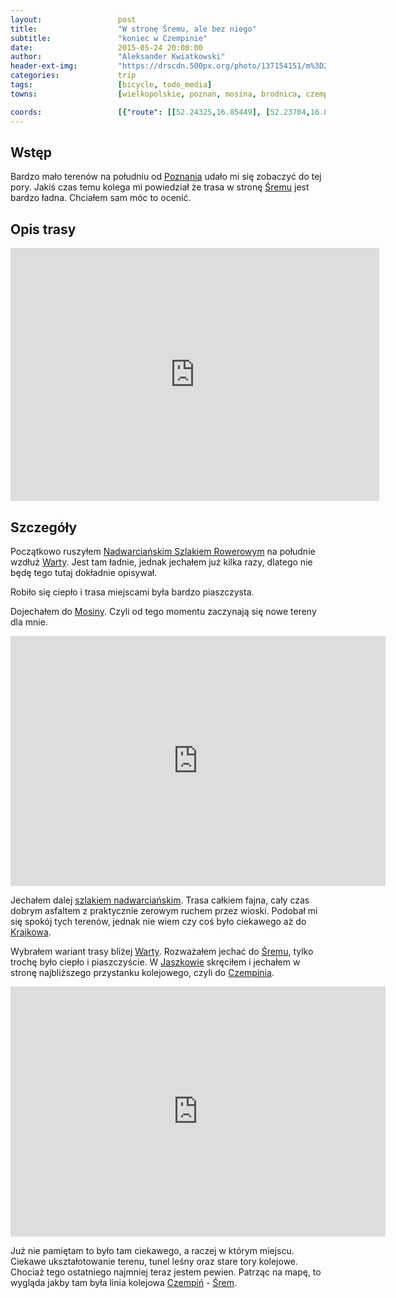 ```yaml
---
layout:                 post
title:                  "W stronę Śremu, ale bez niego"
subtitle:               "koniec w Czempinie"
date:                   2015-05-24 20:00:00
author:                 "Aleksander Kwiatkowski"
header-ext-img:         "https://drscdn.500px.org/photo/137154151/m%3D2048/5d17bcb45467e65bba131a334e9c47bf"
categories:             trip
tags:                   [bicycle, todo_media]
towns:                  [wielkopolskie, poznan, mosina, brodnica, czempin]

coords:                 [{"route": [[52.24325,16.85449], [52.23704,16.88152], [52.21707,16.90693], [52.20844,16.95045], [52.19818,16.95628], [52.18908,16.97439], [52.14223,16.97448], [52.13638,16.92650], [52.15102,16.84307], [52.15450,16.82385], [52.14428,16.76943], [52.13912,16.75346]], "type": "bicycle"}, {"route": [[52.14197,16.75640], [52.18377,16.79957], [52.24115,16.85218], [52.29499,16.87081], [52.40331,16.91209]], "type": "train"}]
---
```


[vimeo-1]:                   https://vimeo.com/129367038
[vimeo-2]:                   https://vimeo.com/129367037

[wiki-poznan]:                  https://pl.wikipedia.org/wiki/Pozna%C5%84
[wiki-srem]:                    https://pl.wikipedia.org/wiki/%C5%9Arem
[wiki-nadwarcianski]:           https://pl.wikipedia.org/wiki/Nadwarcia%C5%84ski_Szlak_Rowerowy
[wiki-warta]:                   https://pl.wikipedia.org/wiki/Warta
[wiki-mosina]:                  https://pl.wikipedia.org/wiki/Mosina
[wiki-krajkowo]:                https://pl.wikipedia.org/wiki/Krajkowo_(wojew%C3%B3dztwo_wielkopolskie)
[wiki-czempin]:                 https://pl.wikipedia.org/wiki/Czempi%C5%84
[wiki-jaszkowo]:                https://pl.wikipedia.org/wiki/Jaszkowo_(powiat_%C5%9Bremski)

Wstęp
-----

Bardzo mało terenów na południu od [Poznania][wiki-poznan] udało mi się zobaczyć do tej pory.
Jakiś czas temu kolega mi
powiedział że trasa w stronę [Śremu][wiki-srem] jest bardzo ładna. Chciałem sam móc to ocenić.

Opis trasy
----------

<iframe height='405' width='590' frameborder='0' allowtransparency='true' scrolling='no' src='https://www.strava.com/activities/310999387/embed/b414c49f8356ad87bcb87a825a4e8ce2a82f2984'></iframe>

Szczegóły
---------

Początkowo ruszyłem [Nadwarciańskim Szlakiem Rowerowym][wiki-nadwarcianski] na południe wzdłuż
[Warty][wiki-warta]. Jest tam ładnie, jednak jechałem już kilka razy, dlatego nie będę
tego tutaj dokładnie opisywał.

Robiło się ciepło i trasa miejscami była bardzo piaszczysta.

Dojechałem do [Mosiny][wiki-mosina]. Czyli od tego momentu zaczynają się nowe tereny dla mnie.

<div class="vimeo"><iframe src='http://player.vimeo.com/video/129367038' width="600" height="400" frameborder="0" webkitAllowFullScreen mozallowfullscreen allowFullScreen> </iframe></div>

Jechałem dalej [szlakiem nadwarciańskim][wiki-nadwarcianski]. Trasa całkiem fajna,
cały czas dobrym asfaltem z praktycznie zerowym ruchem przez wioski. Podobał
mi się spokój tych terenów, jednak nie wiem czy coś było ciekawego aż do [Krajkowa][wiki-krajkowo].

Wybrałem wariant trasy bliżej [Warty][wiki-warta]. Rozważałem jechać do [Śremu][wiki-srem],
tylko trochę było ciepło i piaszczyście. W [Jaszkowie][wiki-jaszkowo] skręciłem i
jechałem w stronę najbliższego przystanku kolejowego, czyli do [Czempinia][wiki-czempin].

<div class="vimeo"><iframe src='http://player.vimeo.com/video/129367037' width="600" height="400" frameborder="0" webkitAllowFullScreen mozallowfullscreen allowFullScreen> </iframe></div>

Już nie pamiętam to było tam ciekawego, a raczej w którym miejscu. Ciekawe ukształotowanie terenu,
tunel leśny oraz stare tory kolejowe. Chociaż tego ostatniego najmniej teraz jestem pewien.
Patrząc na mapę, to wygląda jakby tam była linia kolejowa [Czempiń][wiki-czempin] -
[Śrem][wiki-srem].
